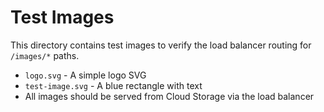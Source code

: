 # Test Images

This directory contains test images to verify the load balancer routing for `/images/*` paths.

- `logo.svg` - A simple logo SVG
- `test-image.svg` - A blue rectangle with text
- All images should be served from Cloud Storage via the load balancer
